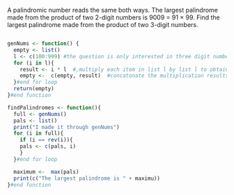 A palindromic number reads the same both ways. The largest palindrome made from the product of two 2-digit numbers is 9009 = 91 × 99. Find the largest palindrome made from the product of two 3-digit numbers.
```r

genNums <- function() {
  empty <- list()
  l <- c(100:999) #the question is only interested in three digit numbers.  Lowest three digit number is 100.
  for (i in l){
    result <- i * l  #,multiply each item in list l by list l to obtain the set of possible products
    empty <-  c(empty, result)  #concatonate the multiplication results into a list
  }#end for loop
  return(empty) 
}#end function

findPalindromes <- function(){
  full <- genNums()
  pals <- list()
  print("I made it through genNums")
  for (i in full){
    if (i == rev(i)){
    pals <- c(pals, i)
    }
  }#end for loop

  maximum <-  max(pals)
  print(c("The largest palindrome is " + maximu))
}#end function
```